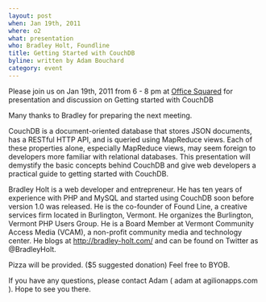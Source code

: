 ```yaml
---
layout: post
when: Jan 19th, 2011
where: o2
what: presentation
who: Bradley Holt, Foundline
title: Getting Started with CouchDB
byline: written by Adam Bouchard
category: event
---
```


Please join us on Jan 19th, 2011 from 6 - 8 pm at [Office Squared](http://www.officesquaredvt.com/) for presentation and discussion on Getting started with CouchDB 

Many thanks to Bradley for preparing the next meeting. 

CouchDB is a document-oriented database that stores JSON documents, has a RESTful HTTP API, and is queried using MapReduce views. Each of these properties alone, especially MapReduce views, may seem foreign to developers more familiar with relational databases. This presentation will demystify the basic concepts behind CouchDB and give web developers a practical guide to getting started with CouchDB.

Bradley Holt is a web developer and entrepreneur. He has ten years of experience with PHP and MySQL and started using CouchDB soon before version 1.0 was released. He is the co-founder of Found Line, a creative services firm located in Burlington, Vermont. He organizes the Burlington, Vermont PHP Users Group. He is a Board Member at Vermont Community Access Media (VCAM), a non-profit community media and technology center. He blogs at http://bradley-holt.com/ and can be found on Twitter as @BradleyHolt.

Pizza will be provided. ($5 suggested donation)  Feel free to BYOB.

If you have any questions, please contact Adam ( adam at agilionapps.com ). Hope to see you there.

